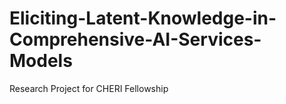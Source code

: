 # Eliciting-Latent-Knowledge-in-Comprehensive-AI-Services-Models
Research Project for CHERI Fellowship
